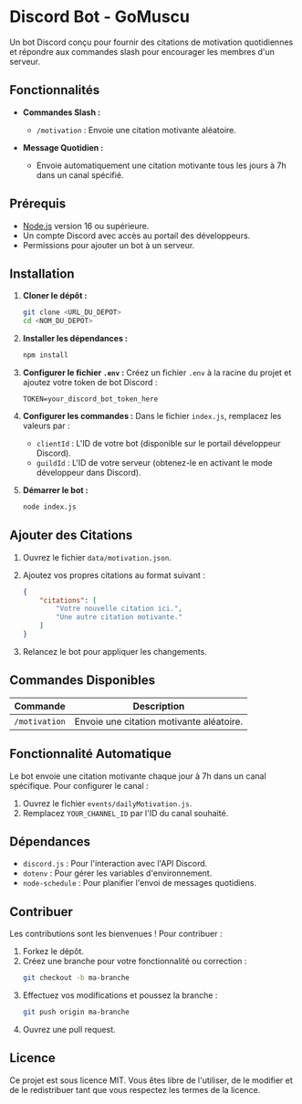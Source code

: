 # Discord Bot - GoMuscu

Un bot Discord conçu pour fournir des citations de motivation quotidiennes et répondre aux commandes slash pour encourager les membres d'un serveur.

## Fonctionnalités

- **Commandes Slash :**
  - `/motivation` : Envoie une citation motivante aléatoire.

- **Message Quotidien :**
  - Envoie automatiquement une citation motivante tous les jours à 7h dans un canal spécifié.

## Prérequis

- [Node.js](https://nodejs.org/) version 16 ou supérieure.
- Un compte Discord avec accès au portail des développeurs.
- Permissions pour ajouter un bot à un serveur.

## Installation

1. **Cloner le dépôt :**
   ```bash
   git clone <URL_DU_DEPOT>
   cd <NOM_DU_DEPOT>
   ```

2. **Installer les dépendances :**
   ```bash
   npm install
   ```

3. **Configurer le fichier `.env` :**
   Créez un fichier `.env` à la racine du projet et ajoutez votre token de bot Discord :
   ```env
   TOKEN=your_discord_bot_token_here
   ```

4. **Configurer les commandes :**
   Dans le fichier `index.js`, remplacez les valeurs par :
   - `clientId` : L'ID de votre bot (disponible sur le portail développeur Discord).
   - `guildId` : L'ID de votre serveur (obtenez-le en activant le mode développeur dans Discord).

5. **Démarrer le bot :**
   ```bash
   node index.js
   ```

## Ajouter des Citations

1. Ouvrez le fichier `data/motivation.json`.
2. Ajoutez vos propres citations au format suivant :
   ```json
   {
       "citations": [
           "Votre nouvelle citation ici.",
           "Une autre citation motivante."
       ]
   }
   ```

3. Relancez le bot pour appliquer les changements.

## Commandes Disponibles

| Commande       | Description                              |
|----------------|------------------------------------------|
| `/motivation`  | Envoie une citation motivante aléatoire. |

## Fonctionnalité Automatique

Le bot envoie une citation motivante chaque jour à 7h dans un canal spécifique. Pour configurer le canal :

1. Ouvrez le fichier `events/dailyMotivation.js`.
2. Remplacez `YOUR_CHANNEL_ID` par l'ID du canal souhaité.

## Dépendances

- `discord.js` : Pour l'interaction avec l'API Discord.
- `dotenv` : Pour gérer les variables d'environnement.
- `node-schedule` : Pour planifier l'envoi de messages quotidiens.

## Contribuer

Les contributions sont les bienvenues ! Pour contribuer :

1. Forkez le dépôt.
2. Créez une branche pour votre fonctionnalité ou correction :
   ```bash
   git checkout -b ma-branche
   ```
3. Effectuez vos modifications et poussez la branche :
   ```bash
   git push origin ma-branche
   ```
4. Ouvrez une pull request.

## Licence

Ce projet est sous licence MIT. Vous êtes libre de l'utiliser, de le modifier et de le redistribuer tant que vous respectez les termes de la licence.

